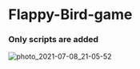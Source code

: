 # Flappy-Bird-game
### Only scripts are added

![photo_2021-07-08_21-05-52](https://user-images.githubusercontent.com/82037708/124955520-bc7a8780-e034-11eb-91cf-0df42a496139.jpg)

